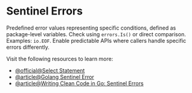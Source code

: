 # Sentinel Errors

Predefined error values representing specific conditions, defined as package-level variables. Check using `errors.Is()` or direct comparison. Examples: `io.EOF`. Enable predictable APIs where callers handle specific errors differently.

Visit the following resources to learn more:

- [@official@Select Statement](https://go.dev/tour/concurrency/5)
- [@article@Golang Sentinel Error](https://www.tiredsg.dev/blog/golang-sentinel-error/)
- [@article@Writing Clean Code in Go: Sentinel Errors](https://medium.com/gopher-time/writing-clean-code-in-go-sentinel-errors-5ad93a30bc8e)
